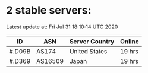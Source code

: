 # 2 stable servers:

Latest update at: Fri Jul 31 18:10:14 UTC 2020

| ID | ASN | Server Country | Online |
| -- | --- | -------------- | ------ |
| #.D09B | AS174 | United States | 19 hrs |
| #.D369 | AS16509 | Japan | 19 hrs |

